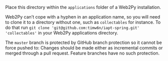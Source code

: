 Place this directory within the `applications` folder of a Web2Py installation. 

Web2Py can’t cope with a hyphen in an application name, so you will need to clone it to a directory without one, such as `collectables` for instance. To do that run `git clone 'git@github.com:timw6n/iapt-spring.git' 'collectables'` in your Web2Py applications directory.

The `master` branch is protected by GitHub branch protection so it cannot be force pushed to: Changes should be made either as incremental commits or merged through a pull request. Feature branches have no such protection.
